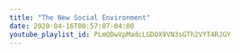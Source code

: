 ```yaml
---
title: "The New Social Environment"
date: 2020-04-16T00:57:07-04:00
youtube_playlist_id: PLmQDwVpMadcLGDOX9VN3sGTh2VYT4RJGY
---
```

